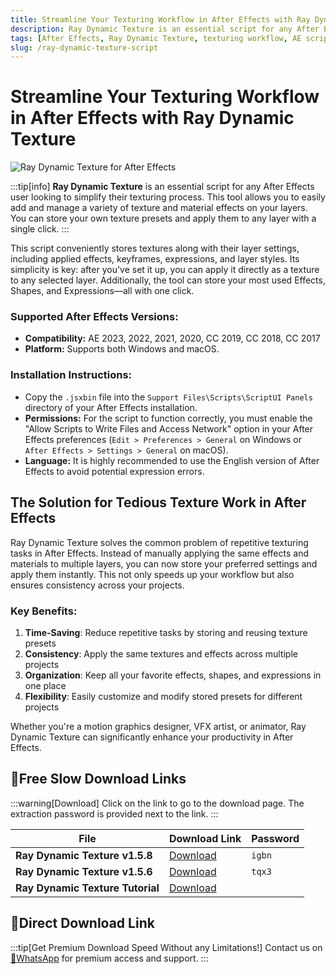 ```yaml
---
title: Streamline Your Texturing Workflow in After Effects with Ray Dynamic Texture
description: Ray Dynamic Texture is an essential script for any After Effects user looking to simplify their texturing process. This tool allows you to easily add and manage a variety of texture and material effects on your layers.
tags: [After Effects, Ray Dynamic Texture, texturing workflow, AE script, material effects, layer management, animation tools]
slug: /ray-dynamic-texture-script
---
```

<!--Above is frontmatter Part-generate depend on content meet Google Seo, you need to balance automation efficiency with Google’s core ranking factors—especially E-E-A-T (Experience, Expertise, Authoritativeness, Trustworthiness), -->

<!--First Part-This is Title -->
# Streamline Your Texturing Workflow in After Effects with Ray Dynamic Texture

<!--Second Part-This is First Banner -->
![Ray Dynamic Texture for After Effects](/img/ray-dynamic-texture.jpg)

:::tip[info]
**Ray Dynamic Texture** is an essential script for any After Effects user looking to simplify their texturing process. This tool allows you to easily add and manage a variety of texture and material effects on your layers. You can store your own texture presets and apply them to any layer with a single click.
:::

This script conveniently stores textures along with their layer settings, including applied effects, keyframes, expressions, and layer styles. Its simplicity is key: after you've set it up, you can apply it directly as a texture to any selected layer. Additionally, the tool can store your most used Effects, Shapes, and Expressions—all with one click.

### Supported After Effects Versions:

-   **Compatibility:** AE 2023, 2022, 2021, 2020, CC 2019, CC 2018, CC 2017
-   **Platform:** Supports both Windows and macOS.

### Installation Instructions:

-   Copy the `.jsxbin` file into the `Support Files\Scripts\ScriptUI Panels` directory of your After Effects installation.
-   **Permissions:** For the script to function correctly, you must enable the "Allow Scripts to Write Files and Access Network" option in your After Effects preferences (`Edit > Preferences > General` on Windows or `After Effects > Settings > General` on macOS).
-   **Language:** It is highly recommended to use the English version of After Effects to avoid potential expression errors.



## The Solution for Tedious Texture Work in After Effects

Ray Dynamic Texture solves the common problem of repetitive texturing tasks in After Effects. Instead of manually applying the same effects and materials to multiple layers, you can now store your preferred settings and apply them instantly. This not only speeds up your workflow but also ensures consistency across your projects.

### Key Benefits:

1. **Time-Saving**: Reduce repetitive tasks by storing and reusing texture presets
2. **Consistency**: Apply the same textures and effects across multiple projects
3. **Organization**: Keep all your favorite effects, shapes, and expressions in one place
4. **Flexibility**: Easily customize and modify stored presets for different projects

Whether you're a motion graphics designer, VFX artist, or animator, Ray Dynamic Texture can significantly enhance your productivity in After Effects.

<!-- The Last Part-Download -->
## 🐌Free Slow Download Links

:::warning[Download]
Click on the link to go to the download page. The extraction password is provided next to the link.
:::

| File                       | Download Link                                                              | Password |
| -------------------------- | -------------------------------------------------------------------------- | -------- |
| **Ray Dynamic Texture v1.5.8** | [Download](https://pan.baidu.com/s/1EQh1k0Z4Z94Zv5I6Y6daug?pwd=igbn) | `igbn`   |
| **Ray Dynamic Texture v1.5.6** | [Download](https://pan.baidu.com/s/1W8WpIwHESciKRuEhRwwS2g) | `tqx3`   |
| **Ray Dynamic Texture Tutorial** | [Download](http://pan.baidu.com/s/1gff2oev) |  |

## 🚀Direct Download Link
:::tip[Get Premium Download Speed Without any Limitations!]
Contact us on [💬WhatsApp](https://wa.me/+8613237610083) for premium  access and support.
:::